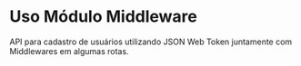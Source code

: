 # Uso Módulo Middleware

API para cadastro de usuários utilizando JSON Web Token juntamente com Middlewares em algumas rotas.

